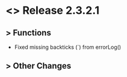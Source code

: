 # <> Release 2.3.2.1

## > Functions
- Fixed missing backticks (`) from errorLog()

## > Other Changes